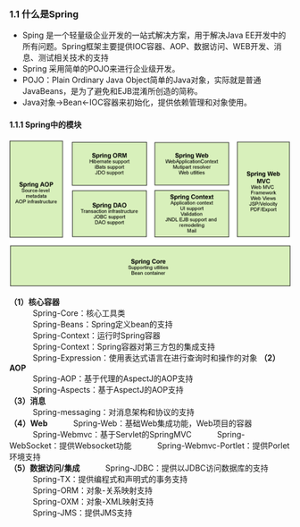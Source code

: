 ### 1.1 什么是Spring 

 - Sping 是一个轻量级企业开发的一站式解决方案，用于解决Java EE开发中的所有问题。Spring框架主要提供IOC容器、AOP、数据访问、WEB开发、消息、测试相关技术的支持
 - Spring 采用简单的POJO来进行企业级开发。
 - POJO：Plain Ordinary Java Object简单的Java对象，实际就是普通JavaBeans，是为了避免和EJB混淆所创造的简称。
 - Java对象->Bean<-IOC容器来初始化，提供依赖管理和对象使用。
#### 1.1.1 Spring中的模块
![Spring中各个模块](./images/1527353485719.jpg)

**（1）核心容器**  
　　　Spring-Core：核心工具类  
　　　Spring-Beans：Spring定义bean的支持  
　　　Spring-Context：运行时Spring容器  
　　　Spring-Context：Spring容器对第三方包的集成支持  
　　　Spring-Expression：使用表达式语言在进行查询时和操作的对象
**（2）AOP**  
　　　Spring-AOP：基于代理的AspectJ的AOP支持  
　　　Spring-Aspects：基于AspectJ的AOP支持  
**（3）消息**  
　　　Spring-messaging：对消息架构和协议的支持  
**（4）Web** 
　　　Spring-Web：基础Web集成功能，Web项目的容器
　　　Spring-Webmvc：基于Servlet的SpringMVC
　　　Spring-WebSocket：提供Websocket功能
　　　Spring-Webmvc-Portlet：提供Porlet环境支持  
**（5）数据访问/集成** 
　　　Spring-JDBC：提供以JDBC访问数据库的支持
　　　Spring-TX：提供编程式和声明式的事务支持  
　　　Spring-ORM：对象-关系映射支持  
　　　Spring-OXM：对象-XML映射支持  
　　　Spring-JMS：提供JMS支持